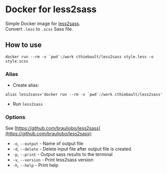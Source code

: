 # Docker for less2sass

Simple Docker image for [less2sass](https://github.com/brauliobo/less2sass).   
Convert `.less` to `.scss` Sass file.

## How to use

```
docker run --rm -v `pwd`:/work cthiebault/less2sass style.less -o style.scss
```

### Alias

* Create alias: 
```
alias less2sass='docker run --rm -v `pwd`:/work cthiebault/less2sass'
```
* Run `less2sass`

### Options

See [https://github.com/brauliobo/less2sass](https://github.com/brauliobo/less2sass):

* `-o`, `--output` - Name of output file
* `-d`, `--delete` - Delete input file after output file is created
* `-p`, `--print` - Output sass results to the terminal
* `-v`, `--version` -	Print less2sass version
* `-h`, `--help` - Print help
